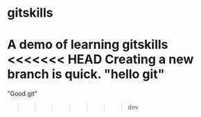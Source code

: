 # gitskills
A demo of learning gitskills
<<<<<<< HEAD
Creating a new branch is quick.
"hello git"  
=======
"Good git" 
>>>>>>> dev
